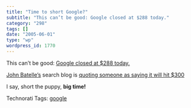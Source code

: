 ```yaml
---
title: "Time to short Google?"
subtitle: "This can’t be good: Google closed at $288 today."
category: "298"
tags: []
date: "2005-06-01"
type: "wp"
wordpress_id: 1770
---
```

This can’t be good: [Google closed at $288 today. ](http://finance.yahoo.com/q?d=t&s=GOOG)

[John Batelle’s](http://journalism.berkeley.edu/faculty/battelle/) search blog is [quoting someone as saying it will hit $300](http://battellemedia.com/archives/001583.php)

I say, short the puppy, **big time!**

Technorati Tags: [google](http://technorati.com/tag/google)